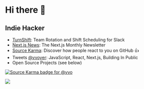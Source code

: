 # Hi there 👋

## Indie Hacker

- [TurnShift](https://turnshift.app/): Team Rotation and Shift Scheduling for Slack
- [Next.js News](https://nextjsnews.com/): The Next.js Monthly Newsletter
- [Source Karma](https://sourcekarma.vercel.app/): Discover how people react to you on GitHub 👍
- Tweets [@vvoyer](https://twitter.com/vvoyer): JavaScript, React, Next.js, Building In Public
- Open Source Projects (see below)

[![Source Karma badge for @vvo](https://sourcekarma-og.vercel.app/api/vvo/github)](https://sourcekarma.vercel.app/vvo)

![](https://komarev.com/ghpvc/?username=vvo)
